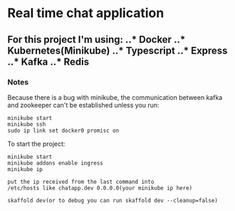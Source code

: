 # Real time chat application
For this project I'm using:
..* Docker
..* Kubernetes(Minikube)
..* Typescript
..* Express
..* Kafka
..* Redis
---
### Notes
Because there is a bug with minikube, the communication
between kafka and zookeeper can't be established unless you run:

```
minikube start
minikube ssh
sudo ip link set docker0 promisc on
```

To start the project:
```
minikube start
minikube addons enable ingress
minikube ip

put the ip received from the last command into 
/etc/hosts like chatapp.dev 0.0.0.0(your minikube ip here)

skaffold dev(or to debug you can run skaffold dev --cleanup=false)
```

